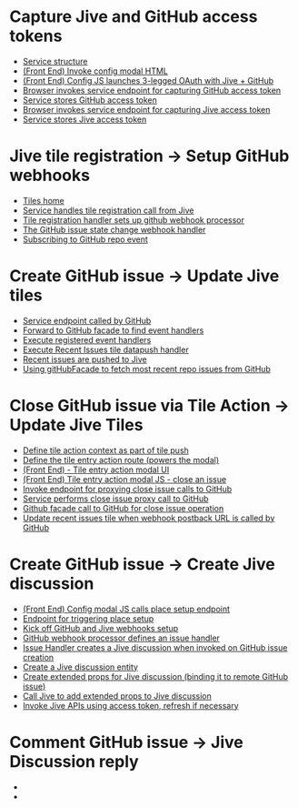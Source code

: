 <h1>Capture Jive and GitHub access tokens</h1>
<p>
<ul>
   <li>
      <a href="https://github.com/jivesoftware/GitHub4Jive/blob/master/GitHub4Jive-Addon">Service structure</a>
   </li>
   <li>  
      <a href='https://github.com/jivesoftware/GitHub4Jive/blob/master/GitHub4Jive-Addon/public/configuration.html'>(Front End) Invoke config modal HTML</a>
   </li>
   <li>
      <a href="https://github.com/jivesoftware/GitHub4Jive/blob/master/GitHub4Jive-Addon/public/javascripts/configurePlace.js#L199">(Front End) Config JS launches 3-legged OAuth with Jive + GitHub</a> 
   </li>
   <li>
      <a href="https://github.com/jivesoftware/GitHub4Jive/blob/master/GitHub4Jive-Addon/services/github/backend/routes/gitHubEndpoints.js#L102">Browser invokes service endpoint for capturing GitHub access token</a>
   </li>
   <li>
      <a href="https://github.com/jivesoftware/GitHub4Jive/blob/master/GitHub4Jive-Addon/services/github/backend/gitHubOAuthController.js#L42">Service stores GitHub access token</a>
   </li>
   <li>
      <a href="https://github.com/jivesoftware/GitHub4Jive/blob/master/GitHub4Jive-Addon/services/jive/backend/routes/jiveEndpoints.js">Browser invokes service endpoint for capturing Jive access token</a>
   </li>
   <li>
      <a href="https://github.com/jivesoftware/GitHub4Jive/blob/master/GitHub4Jive-Addon/services/jive/backend/jiveOAuthController.js">Service stores Jive access token</a>
   </li>
</ul>
</p>

<h1>Jive tile registration -> Setup GitHub webhooks</h1>
<p>
<ul>
   <li>
      <a href="https://github.com/jivesoftware/GitHub4Jive/tree/master/GitHub4Jive-Addon/tiles">Tiles home</a>
   </li>
   <li>
      <a href="https://github.com/jivesoftware/GitHub4Jive/blob/master/GitHub4Jive-Addon/tiles/github-issues-recent/backend/controller.js#L54">Service handles tile registration call from Jive</a>
   </li>
   <li>
      <a href="https://github.com/jivesoftware/GitHub4Jive/blob/master/GitHub4Jive-Addon/tiles/github-issues-recent/backend/webhooks/webhookProcessor.js">Tile registration handler sets up github webhook processor</a>
   </li>
   <li>
      <a href="https://github.com/jivesoftware/GitHub4Jive/blob/master/GitHub4Jive-Addon/tiles/github-issues-recent/backend/webhooks/issueHandler.js">The GitHub issue state change webhook handler</a>
   </li>
   
   <li>
      <a href="https://github.com/jivesoftware/GitHub4Jive/blob/master/GitHub4Jive-Addon/lib/github4jive/gitHubFacade.js#L211">Subscribing to GitHub repo event</a>
   </li>

</ul>
</p>

<h1>Create GitHub issue -> Update Jive tiles</h1>
<p>
<ul>
   <li>
      <a href="https://github.com/jivesoftware/GitHub4Jive/blob/master/GitHub4Jive-Addon/services/github/backend/routes/gitHubEndpoints.js#L28">Service endpoint called by GitHub</a>
   </li>
   <li>
      <a href="https://github.com/jivesoftware/GitHub4Jive/blob/master/GitHub4Jive-Addon/services/github/backend/gitHubController.js#L40">Forward to GitHub facade to find event handlers</a>
   </li>
   <li>
      <a href="https://github.com/jivesoftware/GitHub4Jive/blob/master/GitHub4Jive-Addon/lib/github4jive/gitHubFacade.js#L306">Execute registered event handlers</a>
   </li>
   <li>
      <a href="https://github.com/jivesoftware/GitHub4Jive/blob/master/GitHub4Jive-Addon/services/places/backend/webhooks/issueHandler.js">Execute Recent Issues tile datapush handler</a>
   </li>
   <li>
      <a href="https://github.com/jivesoftware/GitHub4Jive/blob/master/GitHub4Jive-Addon/tiles/github-issues-recent/backend/tileInstanceProcessor.js">Recent issues are pushed to Jive</a>
   </li>
   <li>
      <a href="https://github.com/jivesoftware/GitHub4Jive/blob/master/GitHub4Jive-Addon/lib/github4jive/gitHubFacade.js#L125">Using gitHubFacade to fetch most recent repo issues from GitHub</a> 
   </li>
   
</ul>
</p>

<h1>Close GitHub issue via Tile Action -> Update Jive Tiles</h1>
<p>
<ul>
   <li>
      <a href="https://github.com/jivesoftware/GitHub4Jive/blob/master/GitHub4Jive-Addon/tiles/github-issues-recent/backend/tileInstanceProcessor.js#L77">Define tile action context as part of tile push</a>
   </li>

   <li>
      <a href="https://github.com/jivesoftware/GitHub4Jive/blob/master/GitHub4Jive-Addon/tiles/github-issues-recent/backend/routes/action/get.js">Define the tile entry action route (powers the modal)</a>
   </li>

   <li>
      <a href="https://github.com/jivesoftware/GitHub4Jive/blob/master/GitHub4Jive-Addon/tiles/github-issues-recent/public/action.html">(Front End) - Tile entry action modal UI</a>
   </li>

   <li>
      <a href="https://github.com/jivesoftware/GitHub4Jive/blob/master/GitHub4Jive-Addon/tiles/github-issues-recent/public/javascripts/action.js#L84">(Front End) Tile entry action modal JS - close an issue</a>
   </li>

   <li>
      <a href="https://github.com/jivesoftware/GitHub4Jive/blob/master/GitHub4Jive-Addon/services/github/backend/routes/gitHubEndpoints.js#L66">Invoke endpoint for proxying close issue calls to GitHub</a>
   </li>

   <li>
      <a href="https://github.com/jivesoftware/GitHub4Jive/blob/master/GitHub4Jive-Addon/services/github/backend/gitHubController.js#L143">Service performs close issue proxy call to GitHub</a>
   </li>
   
   <li>
      <a href="https://github.com/jivesoftware/GitHub4Jive/blob/master/GitHub4Jive-Addon/lib/github4jive/gitHubFacade.js#L158">Github facade call to GitHub for close issue operation</a>
   </li>
   
   <li>
      <a href="https://github.com/jivesoftware/GitHub4Jive/blob/master/GitHub4Jive-Addon/services/places/backend/webhooks/issueHandler.js">Update recent issues tile when webhook postback URL is called by GitHub</a>
   </li>   
   
</ul>
</p>

<h1>Create GitHub issue -> Create Jive discussion</h1>
<p>
<ul>
   <li>
      <a href="https://github.com/jivesoftware/GitHub4Jive/blob/master/GitHub4Jive-Addon/public/javascripts/configurePlace.js#L255">(Front End) Config modal JS calls place setup endpoint</a> 
   </li>
   <li>
      <a href="https://github.com/jivesoftware/GitHub4Jive/blob/master/GitHub4Jive-Addon/services/places/backend/routes/placeEndpoints.js#L22">Endpoint for triggering place setup</a>
   </li>
   <li>
      <a href="https://github.com/jivesoftware/GitHub4Jive/blob/master/GitHub4Jive-Addon/services/places/backend/placeController.js#L80">Kick off GitHub and Jive webhooks setup</a>
   </li>
   <li>
      <a href="https://github.com/jivesoftware/GitHub4Jive/blob/master/GitHub4Jive-Addon/services/places/backend/webhooks/webhookProcessor.js">GitHub webhook processor defines an issue handler</a>
   </li>
   <li>
      <a href="https://github.com/jivesoftware/GitHub4Jive/blob/master/GitHub4Jive-Addon/services/places/backend/webhooks/issueHandler.js#L51">Issue Handler creates a Jive discussion when invoked on GitHub issue creation</a>
   </li>
   <li>
      <a href="https://github.com/jivesoftware/GitHub4Jive/blob/master/GitHub4Jive-Addon/lib/github4jive/JiveContentBuilder.js#L88">Create a Jive discussion entity</a>
   </li>
   <li>
      <a href="https://github.com/jivesoftware/GitHub4Jive/blob/master/GitHub4Jive-Addon/services/places/backend/webhooks/issueHandler.js#L70">Create extended props for Jive discussion (binding it to remote GitHub issue)</a>
   </li>
   <li>
      <a href="https://github.com/jivesoftware/GitHub4Jive/blob/master/GitHub4Jive-Addon/lib/github4jive/JiveApiFacade.js#L229">Call Jive to add extended props to Jive discussion</a>
   </li>
   <li>
      <a href="https://github.com/jivesoftware/jive-sdk/blob/master/jive-sdk-api/lib/community/community.js#L226">Invoke Jive APIs using access token, refresh if necessary</a>
   </li>
   
</ul>
</p>

<h1>Comment GitHub issue -> Jive Discussion reply</h1>
<p>
<ul>
   <li>
      <a href=""></a>
   </li>
   <li>
      <a href=""></a>
   </li>
   
</ul>
</p>


